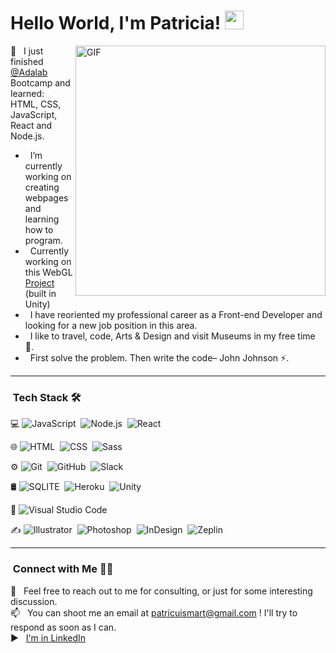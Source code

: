 # Hello World, I'm Patricia! <img src="https://raw.githubusercontent.com/iampavangandhi/iampavangandhi/master/gifs/Hi.gif" width="30px"></h2> 

<img align='right' alt="GIF" src="https://cdn.dribbble.com/users/77121/screenshots/16732595/media/3c89670a569109571a440716f653e49f.gif" width = 400/>

📍 &nbsp; I just finished [@Adalab](https://github.com/Adalab) Bootcamp and learned: HTML, CSS, JavaScript, React and Node.js.

- &nbsp; I’m currently working on creating webpages and learning how to program.
- &nbsp; Currently working on this WebGL [Project](https://github.com/patricuismart/proyecto-esculturas-unity) (built in Unity) 
- &nbsp; I have reoriented my professional career as a Front-end Developer and looking for a new job position in this area.
- &nbsp; I like to travel, code, Arts & Design and visit Museums in my free time 💙.
- &nbsp; First solve the problem. Then write the code– John Johnson ⚡.

---

### &nbsp;Tech Stack 🛠

💻 ![JavaScript](https://img.shields.io/badge/-JavaScript-333333?style=flat&logo=javascript)&nbsp; ![Node.js](https://img.shields.io/badge/-Node.js-333333?style=flat&logo=node.js)&nbsp; ![React](https://img.shields.io/badge/-React-333333?style=flat&logo=react)&nbsp;

🌐 ![HTML](https://img.shields.io/badge/-HTML-333333?style=flat&logo=HTML5)&nbsp;
![CSS](https://img.shields.io/badge/-CSS-333333?style=flat&logo=CSS3&logoColor=1572B6)&nbsp; ![Sass](https://img.shields.io/badge/Sass-333333?style=flat&logo=sass&logoColor=pink)&nbsp;

⚙️ ![Git](https://img.shields.io/badge/-Git-333333?style=flat&logo=git)&nbsp; ![GitHub](https://img.shields.io/badge/-GitHub-333333?style=flat&logo=github)&nbsp; ![Slack](https://img.shields.io/badge/Slack-4A154B?style=flat&logo=slack&logoColor=white)&nbsp;

🛢 ![SQLITE](https://img.shields.io/badge/SQLite-333333?style=flat&logo=sqlite&logoColor=007ACC)&nbsp; ![Heroku](https://img.shields.io/badge/Heroku-333333?style=flat&logo=heroku&logoColor=7289DA)&nbsp; ![Unity](https://img.shields.io/badge/Unity-333333?style=flat&logo=unity&logoColor=white)&nbsp;

🔧 ![Visual Studio Code](https://img.shields.io/badge/-Visual%20Studio%20Code-333333?style=flat&logo=visual-studio-code&logoColor=007ACC)&nbsp;

✍️ ![Illustrator](https://img.shields.io/badge/-Illustrator-333333?style=flat&logo=adobe-illustrator)&nbsp; ![Photoshop](https://img.shields.io/badge/-Photoshop-333333?style=flat&logo=adobe-photoshop)&nbsp; ![InDesign](https://img.shields.io/badge/-InDesign-333333?style=flat&logo=adobe-indesign)&nbsp; ![Zeplin](https://aleen42.github.io/badges/src/zeplin.svg)&nbsp;

---

### &nbsp;Connect with Me 🤝🏻

💬 &nbsp; Feel free to reach out to me for consulting, or just for some interesting discussion.\
📫 &nbsp; You can shoot me an email at patricuismart@gmail.com ! I'll try to respond as soon as I can.\
▶️ &nbsp; [I'm in LinkedIn](https://www.linkedin.com/in/martinez-patricia/)

